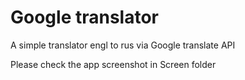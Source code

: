 # Google translator
A simple translator engl to rus via Google translate API

Please check the app screenshot in Screen folder

